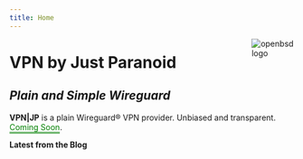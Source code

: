 ```yaml
---
title: Home
---
```


<img src="/images/openbsd.svg" style="max-width:15%;min-width:40px;float:right;" alt="openbsd logo" />

# VPN by Just Paranoid
## _Plain and Simple Wireguard_

**VPN|JP** is a plain Wireguard® VPN provider. Unbiased and transparent. <span style="color:green; border-bottom: 3px double;">Coming Soon</span>.

**Latest from the Blog**